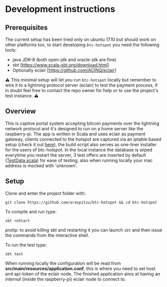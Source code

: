 # Development instructions

## Prerequisites 
The current setup has been tried only on ubuntu 17.10 but should work on other platforms too,
to start developing `btc-hotspot` you  need the following tools:
- java JDK-8 (both open-jdk and oracle-jdk are fine) 
- sbt [https://www.scala-sbt.org/download.html]
- Optionally eclair [https://github.com/ACINQ/eclair]


:warning: This minimal setup will let you run `btc-hotspot` locally but remember to wire it to a lightning protocol
server (eclair) to test the payment process, if in doubt feel free to contact the repo owner for help or 
to use the project's test instance. :warning:

## Overview
This is captive portal system accepting bitcoin payments over the lightning network protocol and it's designed to run on a 
home server like the raspberry-pi. The app is written in Scala and uses eclair as payment gateway, clients connected to the hotspot
are captured via an iptable based setup (check it out [here](https://github.com/araspitzu/btc-hotspot/blob/master/buildscript.sh)), 
the build script also serves as one-liner installer for the users of btc-hotspot. In the local instance the database is wiped everytime 
you restart the server, 3 test offers are inserted by default ([TestData.scala](https://github.com/araspitzu/btc-hotspot/blob/master/src/main/scala/commons/TestData.scala)) for ease of testing, 
also when running locally your mac address is mocked with 'unknown'. 

## Setup
Clone and enter the project folder with:

```git clone https://github.com/araspitzu/btc-hotspot && cd btc-hotspot```

To compile and run type:

```sbt reStart```

protip: to avoid killing sbt and restarting it you can launch `sbt` and then issue 
the commands from the interactive shell.

To run the test type: 

```sbt test```

When running locally the configuration will be read from __src/main/resources/application.conf__,
this is where you need to set host and api-token of the eclair node. The finished application aims
at having an _internal_ (inside the raspberry-pi) eclair node to connect to.